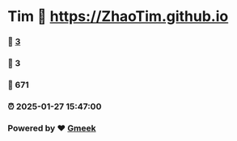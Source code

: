 # Tim :link: https://ZhaoTim.github.io 
### :page_facing_up: [3](https://ZhaoTim.github.io/tag.html) 
### :speech_balloon: 3 
### :hibiscus: 671 
### :alarm_clock: 2025-01-27 15:47:00 
### Powered by :heart: [Gmeek](https://github.com/Meekdai/Gmeek)
